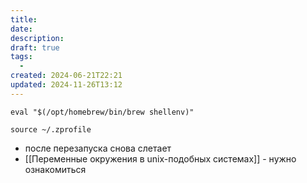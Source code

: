 ```yaml
---
title: 
date: 
description: 
draft: true
tags:
  - 
created: 2024-06-21T22:21
updated: 2024-11-26T13:12
---
```

```
eval "$(/opt/homebrew/bin/brew shellenv)"
```

```
source ~/.zprofile
```

- после перезапуска снова слетает
- [[Переменные окружения в unix-подобных системах]] - нужно ознакомиться